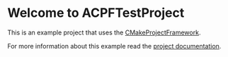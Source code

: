 # Welcome to ACPFTestProject #

This is an example project that uses the [CMakeProjectFramework](https://github.com/Knitschi/CMakeProjectFramework).

For more information about this example read the [project documentation](https://knitschi.github.io/ACPFTestProject/doxygen/html/index.html).
